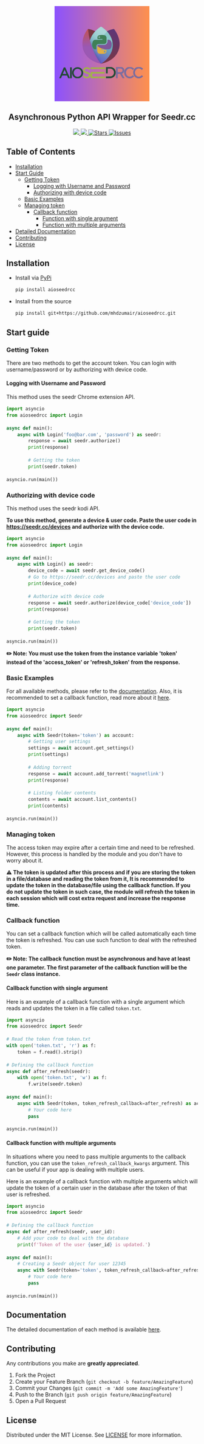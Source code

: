 <p align="center">
<img src="https://raw.githubusercontent.com/mhdzumair/aioseedrcc/main/docs/images/AIOSeedrCC.png" align="center" height=250 alt="AIOSeedrcc logo" />
</p>

<h2 align='center'>Asynchronous Python API Wrapper for Seedr.cc</h2>

<p align="center">
<a href="https://pypi.org/project/aioseedrcc">
<img src='https://img.shields.io/pypi/v/aioseedrcc.svg'>
</a>
<a href="https://pepy.tech/project/aioseedrcc">
<img src='https://pepy.tech/badge/aioseedrcc'>
</a>
<a href="https://github.com/mhdzumair/aioseedrcc/stargazers">
<img src="https://img.shields.io/github/stars/mhdzumair/aioseedrcc" alt="Stars"/>
</a>
<a href="https://github.com/mhdzumair/aioseedrcc/issues">
<img src="https://img.shields.io/github/issues/mhdzumair/aioseedrcc" alt="Issues"/>
</a>
<br>

## Table of Contents
- [Installation](#installation)
- [Start Guide](#start-guide)
    - [Getting Token](#getting-token)
        - [Logging with Username and Password](#logging-with-username-and-password)
        - [Authorizing with device code](#authorizing-with-device-code)
    - [Basic Examples](#basic-examples)
    - [Managing token](#managing-token)
        - [Callback function](#callback-function)
            - [Function with single argument](#callback-function-with-single-argument)
            - [Function with multiple arguments](#callback-function-with-multiple-arguments)
- [Detailed Documentation](#documentation)
- [Contributing](#contributing)
- [License](#license)

## Installation
- Install via [PyPi](https://www.pypi.org/project/aioseedrcc)
    ```bash
    pip install aioseedrcc
    ```

- Install from the source
    ```bash
    pip install git+https://github.com/mhdzumair/aioseedrcc.git
    ```

## Start guide

### Getting Token

There are two methods to get the account token. You can login with username/password or by authorizing with device code. 

#### Logging with Username and Password

This method uses the seedr Chrome extension API.

```python
import asyncio
from aioseedrcc import Login

async def main():
    async with Login('foo@bar.com', 'password') as seedr:
        response = await seedr.authorize()
        print(response)

        # Getting the token 
        print(seedr.token)

asyncio.run(main())
```

### Authorizing with device code

This method uses the seedr kodi API.

**To use this method, generate a device & user code. Paste the user code in https://seedr.cc/devices and authorize with the device code.**

```python
import asyncio
from aioseedrcc import Login

async def main():
    async with Login() as seedr:
        device_code = await seedr.get_device_code()
        # Go to https://seedr.cc/devices and paste the user code
        print(device_code)

        # Authorize with device code
        response = await seedr.authorize(device_code['device_code'])
        print(response)

        # Getting the token
        print(seedr.token)

asyncio.run(main())
```

**✏️ Note: You must use the token from the instance variable 'token' instead of the 'access_token' or 'refresh_token' from the response.**

### Basic Examples

For all available methods, please refer to the [documentation](https://aioseedrcc.readthedocs.org/en/latest/). Also, it is recommended to set a callback function, read more about it [here](#managing-token).

```python
import asyncio
from aioseedrcc import Seedr

async def main():
    async with Seedr(token='token') as account:
        # Getting user settings
        settings = await account.get_settings()
        print(settings)

        # Adding torrent
        response = await account.add_torrent('magnetlink')
        print(response)

        # Listing folder contents
        contents = await account.list_contents()
        print(contents)

asyncio.run(main())
```

### Managing token

The access token may expire after a certain time and need to be refreshed. However, this process is handled by the module and you don't have to worry about it. 

**⚠️ The token is updated after this process and if you are storing the token in a file/database and reading the token from it, It is recommended to update the token in the database/file using the callback function. If you do not update the token in such case, the module will refresh the token in each session which will cost extra request and increase the response time.**


### Callback function

You can set a callback function which will be called automatically each time the token is refreshed. You can use such function to deal with the refreshed token.

**✏️ Note: The callback function must be asynchronous and have at least one parameter. The first parameter of the callback function will be the `Seedr` class instance.**

#### Callback function with single argument

Here is an example of a callback function with a single argument which reads and updates the token in a file called `token.txt`.

```python
import asyncio
from aioseedrcc import Seedr

# Read the token from token.txt
with open('token.txt', 'r') as f:
    token = f.read().strip()

# Defining the callback function
async def after_refresh(seedr):
    with open('token.txt', 'w') as f:
        f.write(seedr.token)

async def main():
    async with Seedr(token, token_refresh_callback=after_refresh) as account:
        # Your code here
        pass

asyncio.run(main())
```

#### Callback function with multiple arguments

In situations where you need to pass multiple arguments to the callback function, you can use the `token_refresh_callback_kwargs` argument. This can be useful if your app is dealing with multiple users.

Here is an example of a callback function with multiple arguments which will update the token of a certain user in the database after the token of that user is refreshed.

```python
import asyncio
from aioseedrcc import Seedr

# Defining the callback function
async def after_refresh(seedr, user_id):
    # Add your code to deal with the database
    print(f'Token of the user {user_id} is updated.')

async def main():
    # Creating a Seedr object for user 12345
    async with Seedr(token='token', token_refresh_callback=after_refresh, token_refresh_callback_kwargs={'user_id': '12345'}) as account:
        # Your code here
        pass

asyncio.run(main())
```

## Documentation

The detailed documentation of each method is available [here](https://aioseedrcc.readthedocs.org/en/latest/).

## Contributing

Any contributions you make are **greatly appreciated**.

1. Fork the Project
2. Create your Feature Branch (`git checkout -b feature/AmazingFeature`)
3. Commit your Changes (`git commit -m 'Add some AmazingFeature'`)
4. Push to the Branch (`git push origin feature/AmazingFeature`)
5. Open a Pull Request

## License

Distributed under the MIT License. See [LICENSE](https://github.com/mhdzumair/aioseedrcc/blob/main/LICENSE) for more information.
